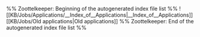 %% Zoottelkeeper: Beginning of the autogenerated index file list  %%
 ![[KB/Jobs/Applications/__Index_of__Applications|__Index_of__Applications]]
 [[KB/Jobs/Old applications|Old applications]]
%% Zoottelkeeper: End of the autogenerated index file list  %%
